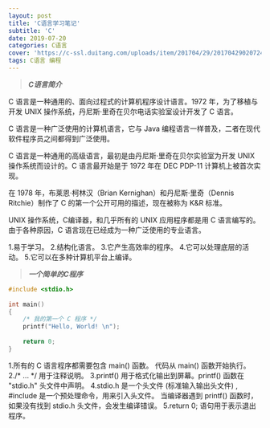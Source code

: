 ```yaml
---
layout: post
title: 'C语言学习笔记'
subtitle: 'C'
date: 2019-07-20
categories: C语言
cover: 'https://c-ssl.duitang.com/uploads/item/201704/29/20170429020724_vysLE.png'
tags: C语言 编程
---
```

>***C语言简介***

C 语言是一种通用的、面向过程式的计算机程序设计语言。1972 年，为了移植与开发 UNIX 操作系统，丹尼斯·里奇在贝尔电话实验室设计开发了 C 语言。

C 语言是一种广泛使用的计算机语言，它与 Java 编程语言一样普及，二者在现代软件程序员之间都得到广泛使用。

C 语言是一种通用的高级语言，最初是由丹尼斯·里奇在贝尔实验室为开发 UNIX 操作系统而设计的。C 语言最开始是于 1972 年在 DEC PDP-11 计算机上被首次实现。

在 1978 年，布莱恩·柯林汉（Brian Kernighan）和丹尼斯·里奇（Dennis Ritchie）制作了 C 的第一个公开可用的描述，现在被称为 K&R 标准。

UNIX 操作系统，C编译器，和几乎所有的 UNIX 应用程序都是用 C 语言编写的。由于各种原因，C 语言现在已经成为一种广泛使用的专业语言。

1.易于学习。
2.结构化语言。
3.它产生高效率的程序。
4.它可以处理底层的活动。
5.它可以在多种计算机平台上编译。
>***一个简单的C程序***

```C
#include <stdio.h>
 
int main()
{
    /* 我的第一个 C 程序 */
    printf("Hello, World! \n");
 
    return 0;
}
```
1.所有的 C 语言程序都需要包含 main() 函数。 代码从 main() 函数开始执行。
2./* ... */ 用于注释说明。
3.printf() 用于格式化输出到屏幕。printf() 函数在 "stdio.h" 头文件中声明。
4.stdio.h 是一个头文件 (标准输入输出头文件) , #include 是一个预处理命令，用来引入头文件。 当编译器遇到 printf() 函数时，如果没有找到 stdio.h 头文件，会发生编译错误。
5.return 0; 语句用于表示退出程序。

